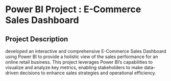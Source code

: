 # Power BI Project : E-Commerce Sales Dashboard
## Project Description
developed an interactive and comprehensive E-Commerce Sales Dashboard using Power BI to provide a holistic view of the sales performance for an online retail business. This project leverages Power BI’s capabilities to visualize and analyze key metrics, enabling stakeholders to make data-driven decisions to enhance sales strategies and operational efficiency.
